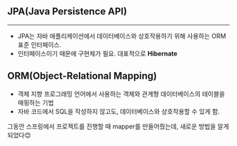 ## JPA(Java Persistence API)
---
- JPA는 자바 애플리케이션에서 데이터베이스와 상호작용하기 위해 사용하는 ORM 표준 인터페이스.
- 인터페이스이기 때문에 구현체가 필요. 대표적으로 **Hibernate**

## ORM(Object-Relational Mapping)
- 객체 지향 프로그래밍 언어에서 사용하는 객체와 관계형 데이터베이스의 테이블을 매핑하는 기법
- 자바 코드에서 SQL을 작성하지 않고도, 데이터베이스와 상호작용할 수 있게 함.

그동안 스프링에서 프로젝트를 진행할 때 mapper를 만들어줬는데, 새로운 방법을 알게되었다😊